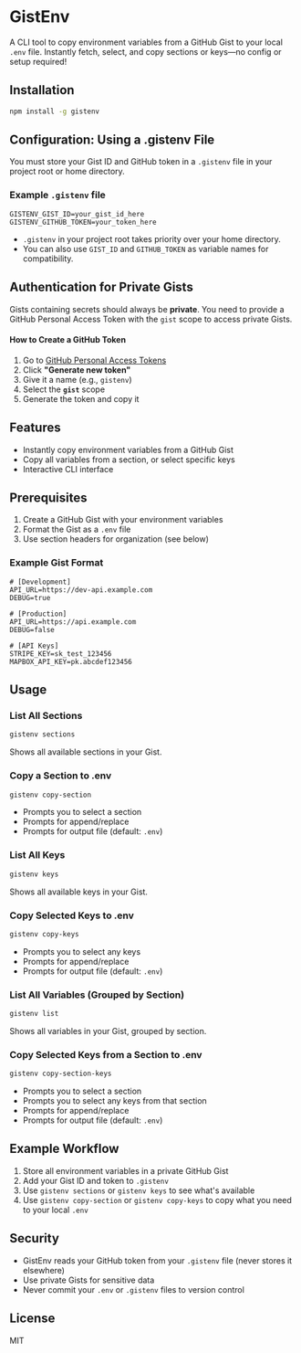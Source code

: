 # GistEnv

A CLI tool to copy environment variables from a GitHub Gist to your local `.env` file. Instantly fetch, select, and copy sections or keys—no config or setup required!

## Installation

```bash
npm install -g gistenv
```

## Configuration: Using a .gistenv File

You must store your Gist ID and GitHub token in a `.gistenv` file in your project root or home directory.

### Example `.gistenv` file
```
GISTENV_GIST_ID=your_gist_id_here
GISTENV_GITHUB_TOKEN=your_token_here
```
- `.gistenv` in your project root takes priority over your home directory.
- You can also use `GIST_ID` and `GITHUB_TOKEN` as variable names for compatibility.

## Authentication for Private Gists

Gists containing secrets should always be **private**. You need to provide a GitHub Personal Access Token with the `gist` scope to access private Gists.

#### How to Create a GitHub Token
1. Go to [GitHub Personal Access Tokens](https://github.com/settings/tokens?type=beta)
2. Click **"Generate new token"**
3. Give it a name (e.g., `gistenv`)
4. Select the **`gist`** scope
5. Generate the token and copy it

## Features

- Instantly copy environment variables from a GitHub Gist
- Copy all variables from a section, or select specific keys
- Interactive CLI interface

## Prerequisites

1. Create a GitHub Gist with your environment variables
2. Format the Gist as a `.env` file
3. Use section headers for organization (see below)

### Example Gist Format

```env
# [Development]
API_URL=https://dev-api.example.com
DEBUG=true

# [Production]
API_URL=https://api.example.com
DEBUG=false

# [API Keys]
STRIPE_KEY=sk_test_123456
MAPBOX_API_KEY=pk.abcdef123456
```

## Usage

### List All Sections

```bash
gistenv sections
```
Shows all available sections in your Gist.

### Copy a Section to .env

```bash
gistenv copy-section
```
- Prompts you to select a section
- Prompts for append/replace
- Prompts for output file (default: `.env`)

### List All Keys

```bash
gistenv keys
```
Shows all available keys in your Gist.

### Copy Selected Keys to .env

```bash
gistenv copy-keys
```
- Prompts you to select any keys
- Prompts for append/replace
- Prompts for output file (default: `.env`)

### List All Variables (Grouped by Section)

```bash
gistenv list
```
Shows all variables in your Gist, grouped by section.

### Copy Selected Keys from a Section to .env

```bash
gistenv copy-section-keys
```
- Prompts you to select a section
- Prompts you to select any keys from that section
- Prompts for append/replace
- Prompts for output file (default: `.env`)

## Example Workflow

1. Store all environment variables in a private GitHub Gist
2. Add your Gist ID and token to `.gistenv`
3. Use `gistenv sections` or `gistenv keys` to see what's available
4. Use `gistenv copy-section` or `gistenv copy-keys` to copy what you need to your local `.env`

## Security

- GistEnv reads your GitHub token from your `.gistenv` file (never stores it elsewhere)
- Use private Gists for sensitive data
- Never commit your `.env` or `.gistenv` files to version control

## License

MIT
